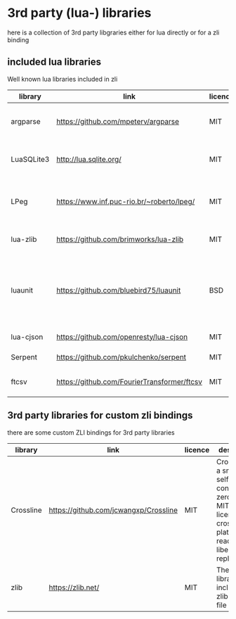 # 3rd party (lua-) libraries

here is a collection of 3rd party libgraries either for lua directly or for a zli binding

## included lua libraries
Well known lua libraries included in zli

| library       | link                                          | licence | description                                                                                                                                  |
| ------------- | --------------------------------------------- | ------- | -------------------------------------------------------------------------------------------------------------------------------------------- |
| argparse      | https://github.com/mpeterv/argparse           | MIT     | Argparse is a feature-rich command line parser for Lua inspired by argparse for Python                                                       |
| LuaSQLite3    | http://lua.sqlite.org/                        | MIT     | LuaSQLite 3 is a thin wrapper around the public domain [SQLite3](https://www.sqlite.org/) database engine.                                   |
| LPeg          | https://www.inf.puc-rio.br/~roberto/lpeg/     | MIT     | LPeg is a new pattern-matching library for Lua, based on Parsing Expression Grammars (PEGs)                                                  |
| lua-zlib      | https://github.com/brimworks/lua-zlib         | MIT     | lua binding to the [zlib](https://zlib.net/) to compress/decompress                                                                          |
| luaunit       | https://github.com/bluebird75/luaunit         | BSD     | LuaUnit is a popular unit-testing framework for Lua, with an interface typical of xUnit libraries (Python unittest, Junit, NUnit, ...)       |
| lua-cjson     | https://github.com/openresty/lua-cjson        | MIT     | Fast JSON encoding/parsing                                                                                                                   |
| Serpent       | https://github.com/pkulchenko/serpent         | MIT     | Lua serializer and pretty printer.                                                                                                           |
| ftcsv         | https://github.com/FourierTransformer/ftcsv   | MIT     | ftcsv is a fast csv library written in pure Lua                                                                                              |

## 3rd party libraries for custom zli bindings
there are some custom ZLI bindings for 3rd party libraries

| library   | link                                  | licence | description                                                                                                        |
| --------- | ------------------------------------- | ------- | ------------------------------------------------------------------------------------------------------------------ |
| Crossline | https://github.com/jcwangxp/Crossline | MIT     | Crossline is a small, self-contained, zero-config, MIT licensed, cross-platform, readline and libedit replacement. |
| zlib      | https://zlib.net/                     | MIT     | The minizip library included in zlib for zip file handling                                                         |
